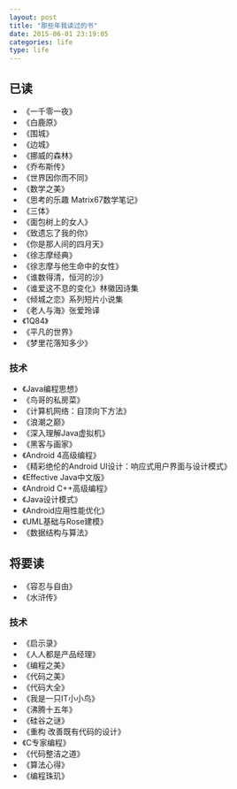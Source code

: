 ```yaml
---
layout: post
title: "那些年我读过的书"
date: 2015-06-01 23:19:05
categories: life
type: life
---
```


## 已读

- 《一千零一夜》
- 《白鹿原》
- 《围城》
- 《边城》
- 《挪威的森林》
- 《乔布斯传》
- 《世界因你而不同》
- 《数学之美》
- 《思考的乐趣 Matrix67数学笔记》
- 《三体》
- 《面包树上的女人》
- 《致遗忘了我的你》
- 《你是那人间的四月天》
- 《徐志摩经典》
- 《徐志摩与他生命中的女性》
- 《谁数得清，恒河的沙》
- 《谁爱这不息的变化》林徽因诗集
- 《倾城之恋》系列短片小说集
- 《老人与海》张爱玲译
- 《1Q84》
- 《平凡的世界》
- 《梦里花落知多少》


### 技术

- 《Java编程思想》
- 《鸟哥的私房菜》
- 《计算机网络：自顶向下方法》
- 《浪潮之巅》
- 《深入理解Java虚拟机》
- 《黑客与画家》
- 《Android 4高级编程》
- 《精彩绝伦的Android UI设计：响应式用户界面与设计模式》
- 《Effective Java中文版》
- 《Android C++高级编程》
- 《Java设计模式》
- 《Android应用性能优化》
- 《UML基础与Rose建模》
- 《数据结构与算法》


## 将要读

- 《容忍与自由》
- 《水浒传》

### 技术

- 《启示录》
- 《人人都是产品经理》
- 《编程之美》
- 《代码之美》
- 《代码大全》
- 《我是一只IT小小鸟》
- 《沸腾十五年》
- 《硅谷之谜》
- 《重构 改善既有代码的设计》
- 《C专家编程》
- 《代码整洁之道》
- 《算法心得》
- 《编程珠玑》